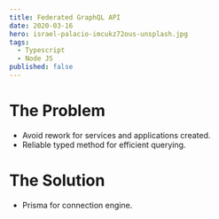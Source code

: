 ```yaml
---
title: Federated GraphQL API
date: 2020-03-16
hero: israel-palacio-imcukz72ous-unsplash.jpg
tags:
  - Typescript
  - Node JS
published: false
---
```

# The Problem
  * Avoid rework for services and applications created.
  * Reliable typed method for efficient querying.
# The Solution
  * Prisma for connection engine.
